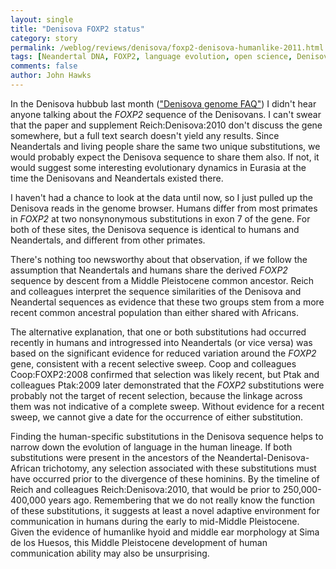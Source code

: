 ```yaml
---
layout: single 
title: "Denisova FOXP2 status" 
category: story
permalink: /weblog/reviews/denisova/foxp2-denisova-humanlike-2011.html
tags: [Neandertal DNA, FOXP2, language evolution, open science, Denisova] 
comments: false 
author: John Hawks 
---
```


In the Denisova hubbub last month (<a href="http://johnhawks.net/weblog/reviews/neandertals/neandertal_dna/denisova-nuclear-genome-reich-2010.html">"Denisova genome FAQ"</a>) I didn't hear anyone talking about the <i>FOXP2</i> sequence of the Denisovans. I can't swear that the paper and supplement <bib>Reich:Denisova:2010</bib> don't discuss the gene somewhere, but a full text search doesn't yield any results. Since Neandertals and living people share the same two unique substitutions, we would probably expect the Denisova sequence to share them also. If not, it would suggest some interesting evolutionary dynamics in Eurasia at the time the Denisovans and Neandertals existed there. 

I haven't had a chance to look at the data until now, so I just pulled up the Denisova reads in the genome browser. Humans differ from most primates in <i>FOXP2</i> at two nonsynonymous substitutions in exon 7 of the gene. For both of these sites, the Denisova sequence is identical to humans and Neandertals, and different from other primates. 

There's nothing too newsworthy about that observation, if we follow the assumption that Neandertals and humans share the derived <i>FOXP2</i> sequence by descent from a Middle Pleistocene common ancestor. Reich and colleagues interpret the sequence similarities of the Denisova and Neandertal sequences as evidence that these two groups stem from a more recent common ancestral population than either shared with Africans. 

The alternative explanation, that one or both substitutions had occurred recently in humans and introgressed into Neandertals (or vice versa) was based on the significant evidence for reduced variation around the <i>FOXP2</i> gene, consistent with a recent selective sweep. Coop and colleagues <bib>Coop:FOXP2:2008</bib> confirmed that selection was likely recent, but Ptak and colleagues <bib>Ptak:2009</bib> later demonstrated that the <i>FOXP2</i> substitutions were probably not the target of recent selection, because the linkage across them was not indicative of a complete sweep. Without evidence for a recent sweep, we cannot give a date for the occurrence of either substitution. 

Finding the human-specific substitutions in the Denisova sequence helps to narrow down the evolution of language in the human lineage. If both substitutions were present in the ancestors of the Neandertal-Denisova-African trichotomy, any selection associated with these substitutions must have occurred prior to the divergence of these hominins. By the timeline of Reich and colleagues <bib>Reich:Denisova:2010</bib>, that would be prior to 250,000-400,000 years ago. Remembering that we do not really know the function of these substitutions, it suggests at least a novel adaptive environment for communication in humans during the early to mid-Middle Pleistocene. Given the evidence of humanlike hyoid and middle ear morphology at Sima de los Huesos, this Middle Pleistocene development of human communication ability may also be unsurprising. 





